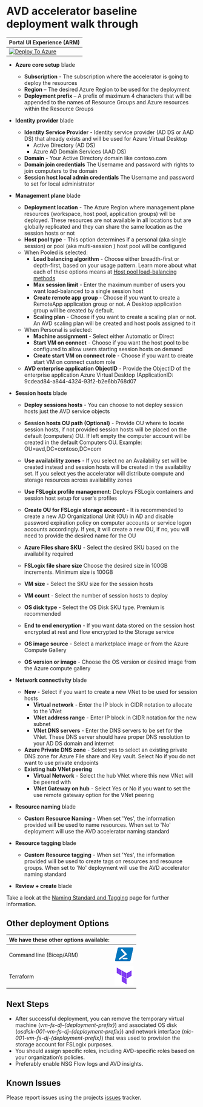 # AVD accelerator baseline deployment walk through

| Portal UI Experience (ARM)                                   |
| ------------------------------------------------------------ |
| [![Deploy To Azure](https://aka.ms/deploytoazurebutton)](https://portal.azure.com/#blade/Microsoft_Azure_CreateUIDef/CustomDeploymentBlade/uri/https%3A%2F%2Fraw.githubusercontent.com%2FAzure%2Favdaccelerator%2Fmain%2Fworkload%2Farm%2Fdeploy-baseline.json/uiFormDefinitionUri/https%3A%2F%2Fraw.githubusercontent.com%2FAzure%2Favdaccelerator%2Fmain%2Fworkload%2Fportal-ui%2Fportal-ui-baseline.json) |

- **Azure core setup** blade
  - **Subscription** - The subscription where the accelerator is going to deploy the resources
  - **Region** – The desired Azure Region to be used for the deployment
  - **Deployment prefix** – A prefix of maximum 4 characters that will be appended to the names of Resource Groups and Azure resources within the Resource Groups

- **Identity provider** blade
  - **Identity Service Provider** - Identity service provider (AD DS or AAD DS) that already exists and will be used for Azure Virtual Desktop
    - Active Directory (AD DS)
    - Azure AD Domain Services (AAD DS)
  - **Domain** - Your Active Directory domain like contoso.com
  - **Domain join credentials** The Username and password with rights to join computers to the domain
  - **Session host local admin credentials** The Username and password to set for local administrator

- **Management plane** blade
  - **Deployment location** - The Azure Region where management plane resources (workspace, host pool, application groups) will be deployed. These resources are not available in all locations but are globally replicated and they can share the same location as the session hosts or not
  - **Host pool type** - This option determines if a personal (aka single session) or pool (aka multi-session ) host pool will be configured
  - When Pooled is selected:
    - **Load balancing algorithm** - Choose either breadth-first or depth-first, based on your usage pattern. Learn more about what each of these options means at [Host pool load-balancing methods](https://docs.microsoft.com/azure/virtual-desktop/host-pool-load-balancing)
    - **Max session limit** - Enter the maximum number of users you want load-balanced to a single session host
    - **Create remote app group** - Choose if you want to create a RemoteApp application group or not. A Desktop application group will be created by default.
    - **Scaling plan** - Choose if you want to create a scaling plan or not. An AVD scaling plan will be created and host pools assigned to it
  - When Personal is selected:
    - **Machine assignment** - Select either Automatic or Direct
    - **Start VM on connect** - Choose if you want the host pool to be configured to allow users starting session hosts on demand
    - **Create start VM on connect role** - Choose if you want to create start VM on connect custom role
  - **AVD enterprise application ObjectID** - Provide the ObjectID of the enterprise application Azure Virtual Desktop (ApplicationID:  9cdead84-a844-4324-93f2-b2e6bb768d07

- **Session hosts** blade
  - **Deploy sessions hosts** - You can choose to not deploy session hosts just the AVD service objects
  - **Session hosts OU path (Optional)** - Provide OU where to locate session hosts, if not provided session hosts will be placed on the default (computers) OU. If left empty the computer account will be created in the default Computers OU. Example: OU=avd,DC=contoso,DC=com
  - **Use availability zones** - If you select no an Availability set will be created instead and session hosts will be created in the availability set. If you select yes the accelerator  will distribute compute and storage resources across availability zones
  - **Use FSLogix profile management**: Deploys FSLogix containers and session host setup for user's profiles
  - **Create OU for FSLogix storage account** - It is recommended to create a new AD Organizational Unit (OU) in AD and disable password expiration policy on computer accounts or service logon accounts accordingly. If yes, it will create a new OU, if no, you will need to provide the desired name for the OU
  
  - **Azure Files share SKU** - Select the desired SKU based on the availability required
  - **FSLogix file share size** Choose the desired size in 100GB increments. Minimum size is 100GB
  - **VM size** -  Select the SKU size for the session hosts
  - **VM count** - Select the number of session hosts to deploy
  - **OS disk type** - Select the OS Disk SKU type. Premium is recommended
  - **End to end encryption** - If you want data stored on the session host  encrypted at rest and flow encrypted to the Storage service
  - **OS image source** - Select a marketplace image or from the Azure Compute Gallery
  - **OS version or image** - Choose the OS version or desired image from the Azure compute gallery

- **Network connectivity** blade
  - **New** - Select if you want to create a new VNet to be used for session hosts
    - **Virtual network** - Enter the IP block in CIDR notation to allocate to the VNet
    - **VNet address range** - Enter IP block in CIDR notation for the new subnet
    - **VNet DNS servers** - Enter the DNS servers to be set for the VNet. These DNS server should have proper DNS resolution to your AD DS domain and internet
  - **Azure Private DNS zone** - Select yes to select an existing private DNS zone for Azure File share and Key vault. Select No if you do not want to use private endpoints
  - **Existing hub VNet peering**  
    - **Virtual Network** - Select the hub VNet where this new VNet will be peered with
    - **VNet Gateway on hub** - Select Yes or No if you want to set the use remote gateway option for the VNet peering
- **Resource naming** blade
  - **Custom Resource Naming** - When set 'Yes', the information provided will be used to name resources. When set to 'No' deployment will use the AVD accelerator naming standard
- **Resource tagging** blade
  - **Custom Resource tagging** - When set 'Yes', the information provided will be used to create tags on resources and resource groups. When set to 'No' deployment will use the AVD accelerator naming standard
- **Review + create** blade

Take a look at the [Naming Standard and Tagging](./resource-naming.md) page for further information.

## Other deployment Options

|We have these other options available:    |     |
|:-----------------------------------------|:---:|
|Command line (Bicep/ARM)                  |[![Powershell/Azure CLI](./icons/powershell.png)](https://github.com/Azure/avdaccelerator/blob/main/workload/bicep/readme.md)          |
|Terraform                                 |[![Terraform](./icons/terraform.png)](https://github.com/Azure/avdaccelerator/blob/main/workload/terraform/readme.md)                  |

## Next Steps

- After successful deployment, you can remove the temporary virtual machine (*vm-fs-dj-{deployment-prefix}*) and associated OS disk (*osdisk-001-vm-fs-dj-{deployment-prefix}*) and network interface (*nic-001-vm-fs-dj-{deployment-prefix}*) that was used to provision the storage account for FSLogix purposes.
- You should assign specific roles, including AVD-specific roles based on your organization’s policies.
- Preferably enable NSG Flow logs and AVD insights.

## Known Issues

Please report issues using the projects [issues](https://github.com/Azure/avdaccelerator/issues) tracker.
